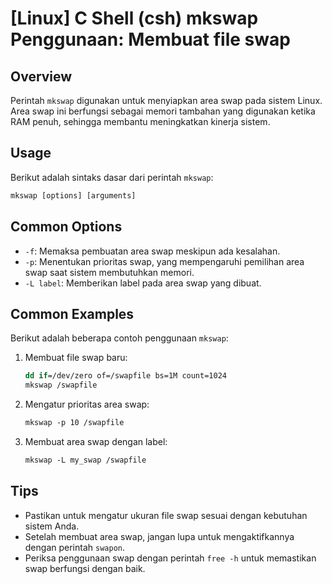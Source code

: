 # [Linux] C Shell (csh) mkswap Penggunaan: Membuat file swap

## Overview
Perintah `mkswap` digunakan untuk menyiapkan area swap pada sistem Linux. Area swap ini berfungsi sebagai memori tambahan yang digunakan ketika RAM penuh, sehingga membantu meningkatkan kinerja sistem.

## Usage
Berikut adalah sintaks dasar dari perintah `mkswap`:

```csh
mkswap [options] [arguments]
```

## Common Options
- `-f`: Memaksa pembuatan area swap meskipun ada kesalahan.
- `-p`: Menentukan prioritas swap, yang mempengaruhi pemilihan area swap saat sistem membutuhkan memori.
- `-L label`: Memberikan label pada area swap yang dibuat.

## Common Examples
Berikut adalah beberapa contoh penggunaan `mkswap`:

1. Membuat file swap baru:
   ```csh
   dd if=/dev/zero of=/swapfile bs=1M count=1024
   mkswap /swapfile
   ```

2. Mengatur prioritas area swap:
   ```csh
   mkswap -p 10 /swapfile
   ```

3. Membuat area swap dengan label:
   ```csh
   mkswap -L my_swap /swapfile
   ```

## Tips
- Pastikan untuk mengatur ukuran file swap sesuai dengan kebutuhan sistem Anda.
- Setelah membuat area swap, jangan lupa untuk mengaktifkannya dengan perintah `swapon`.
- Periksa penggunaan swap dengan perintah `free -h` untuk memastikan swap berfungsi dengan baik.